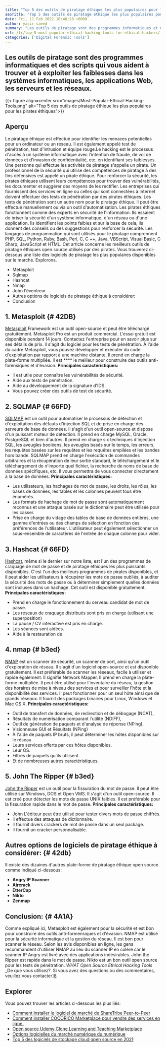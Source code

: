 ```yaml
---
title: "Top 5 des outils de piratage éthique les plus populaires pour les pirates éthiques" 
seoTitle: "Top 5 des outils de piratage éthique les plus populaires pour les pirates éthiques" 
date: Fri, 11 Feb 2022 10:46:28 +0000
author: yasir saeed
summary: "Les outils de piratage sont des programmes informatiques et des scripts qui vous aident à trouver et à exploiter les faiblesses dans les systèmes informatiques, les applications Web, les serveurs et les réseaux." 
url: /fr/top-5-most-popular-ethical-hacking-tools-for-ethical-hackers/
categories: ['Digital Forensic Tools']
---
```


## Les outils de piratage sont des programmes informatiques et des scripts qui vous aident à trouver et à exploiter les faiblesses dans les systèmes informatiques, les applications Web, les serveurs et les réseaux.

{{< figure align=center src="images/Most-Popular-Ethical-Hacking-Tools.png" alt="Top 5 des outils de piratage éthique les plus populaires pour les pirates éthiques">}}


## Aperçu
Le piratage éthique est effectué pour identifier les menaces potentielles pour un ordinateur ou un réseau. Il est également appelé test de pénétration, test d'intrusion et équipe rouge.Le hacking est le processus d'accès à un système informatique avec l'intention de fraude, de vol de données et d'invasion de confidentialité, etc. en identifiant ses faiblesses. Une personne qui effectue les activités de piratage s'appelle un pirate.
Un professionnel de la sécurité qui utilise des compétences de piratage à des fins défensives est appelé un pirate éthique. Pour renforcer la sécurité, les pirates éthiques utilisent leurs compétences pour trouver des vulnérabilités, les documenter et suggérer des moyens de les rectifier. Les entreprises qui fournissent des services en ligne ou celles qui sont connectées à Internet doivent effectuer des tests de pénétration par des pirates éthiques. Les tests de pénétration sont un autre nom pour le piratage éthique. Il peut être effectué manuellement ou via un outil d'automatisation.
Les pirates éthiques fonctionnent comme des experts en sécurité de l'information. Ils essaient de briser la sécurité d'un système informatique, d'un réseau ou d'une application. Ils identifient les points faibles et sur la base de cela, ils donnent des conseils ou des suggestions pour renforcer la sécurité. Les langages de programmation qui sont utilisés pour le piratage comprennent PHP, SQL, Python, Ruby, Bash, Perl, C, C ++, Java, VBScript, Visual Basic, C Sharp, JavaScript et HTML. Cet article concerne les meilleurs outils de piratage éthiques open source utilisés par des pirates.
Vous trouverez ci-dessous une liste des logiciels de piratage les plus populaires disponibles sur le marché. Explorons.
  * Metasploit
  * Sqlmap
  * Hashcat
  * Nmap
  * John l'éventreur
  * Autres options de logiciels de piratage éthique à considérer:
  * Conclusion

## 1. Metasploit   {# 42DB}
[Metasploit][1] Framework est un outil open-source et peut être téléchargé gratuitement. Metasploit Pro est un produit commercial. L'essai gratuit est disponible pendant 14 jours. Contactez l'entreprise pour en savoir plus sur ses détails de prix.
Il s'agit du logiciel pour les tests de pénétration. À l'aide du cadre Metasploit, vous pouvez développer et exécuter du code d'exploitation par rapport à une machine distante. Il prend en charge la plate-forme multipliée. Il est **** le meilleur pour construire des outils anti-forensiques et d'évasion.
**Principales caractéristiques:**
  * Il est utile pour connaître les vulnérabilités de sécurité.
  * Aide aux tests de pénétration.
  * Aide au développement de la signature d'IDS.
  * Vous pouvez créer des outils de test de sécurité.

## 2. SQLMAP   {# 66FD}
[SQLMAP][2] est un outil pour automatiser le processus de détection et d'exploitation des défauts d'injection SQL et de prise en charge des serveurs de base de données. Il s'agit d'un outil open-source et dispose d'un puissant moteur de détection. Il prend en charge MySQL, Oracle, PostgreSQL et bien d'autres. Il prend en charge six techniques d'injection SQL, les aveugles booléens, les aveugles basés sur le temps, les erreurs, les requêtes basées sur les requêtes et les requêtes empilées et les bandes hors bande.
SQLMAP prend en charge l'exécution de commandes arbitraires et la récupération de leur sortie standard, le téléchargement et le téléchargement de n'importe quel fichier, la recherche de noms de base de données spécifiques, etc. Il vous permettra de vous connecter directement à la base de données.
**Principales caractéristiques:**
  * Les utilisateurs, les hachages de mot de passe, les droits, les rôles, les bases de données, les tables et les colonnes peuvent tous être énumérés.
  * Les formats de hachage de mot de passe sont automatiquement reconnus et une attaque basée sur le dictionnaire peut être utilisée pour les casser.
  * Prise en charge du vidage des tables de base de données entières, une gamme d'entrées ou des champs de sélection en fonction des préférences de l'utilisateur. L'utilisateur peut également sélectionner un sous-ensemble de caractères de l'entrée de chaque colonne pour vider.

## 3. Hashcat   {# 66FD}
[Hashcat][3], même si le dernier sur notre liste, est l'un des programmes de craquage de mot de passe et de piratage éthiques les plus puissants disponibles. C'est l'un des meilleurs programmes de pirates disponibles, et il peut aider les utilisateurs à récupérer les mots de passe oubliés, à auditer la sécurité des mots de passe ou à déterminer simplement quelles données sont incluses dans un hachage. Cet outil est disponible gratuitement.
**Principales caractéristiques:**
  * Prend en charge le fonctionnement du cerveau candidat de mot de passe.
  * Les réseaux de craquage distribués sont pris en charge (utilisant une superposition)
  * La pause / CV interactive est pris en charge.
  * Les séances sont aidées.
  * Aide à la restauration de

## 4. nmap   {# b3ed}
[NMAP][4] est un scanner de sécurité, un scanner de port, ainsi qu'un outil d'exploration de réseau. Il s'agit d'un logiciel open-source et est disponible gratuitement. Il est préférable de scanner les réseaux, facile à utiliser et rapide également. Il signifie Network Mapper.
Il prend en charge la plate-forme multipliée. Il peut être utilisé pour l'inventaire du réseau, la gestion des horaires de mise à niveau des services et pour surveiller l'hôte et la disponibilité des services. Il peut fonctionner pour un seul hôte ainsi que de grands réseaux. Il fournit des packages binaires pour Linux, Windows et Mac OS X.
**Principales caractéristiques:**
  * Outil de transfert de données, de redirection et de débogage (NCAT),
  * Résultats de numérisation comparant l'utilité (NDIFF),
  * Outil de génération de paquets et d'analyse de réponse (NPing),
  * Visionneuse GUI et Résultats (NPing)
  * À l'aide de paquets IP bruts, il peut déterminer les hôtes disponibles sur le réseau.
  * Leurs services offerts par ces hôtes disponibles.
  * Leur OS.
  * Filtres de paquets qu'ils utilisent.
  * Et de nombreuses autres caractéristiques.

## 5. John The Ripper   {# b3ed}
[John the Ripper][5] est un outil pour la fissuration du mot de passe. Il peut être utilisé sur Windows, DOS et Open VMS. Il s'agit d'un outil open-source. Il est créé pour détecter les mots de passe UNIX faibles. Il est préférable pour la fissuration rapide dans le mot de passe.
**Principales caractéristiques:**
  * John L'éditeur peut être utilisé pour tester divers mots de passe chiffrés.
  * Il effectue des attaques de dictionnaire.
  * Il fournit divers crackers de mot de passe dans un seul package.
  * Il fournit un cracker personnalisable.

## Autres options de logiciels de piratage éthique à considérer:   {# 42db}
Il existe des dizaines d'autres plate-forme de piratage éthique open source comme indiqué ci-dessous:
  * **Angry IP Scanner** 
  * **Aircrack** 
  * **EtterCap** 
  * **Nikto** 
  * **Zenmap** 

## Conclusion:   {# 4A1A}
Comme expliqué ici, Metasploit est également pour la sécurité et est bon pour construire des outils anti-formensiques et d'évasion. NMAP est utilisé pour la sécurité informatique et la gestion du réseau. Il est bon pour scanner le réseau. Selon les avis disponibles en ligne, les gens recommandent d'utiliser NMAP au lieu du scanner IP en colère car le scanner IP Angry est livré avec des applications indésirables. John the Ripper est rapide dans le mot de passe. Nikto est un bon outil open source pour les tests de pénétration.
_WHAT _Open Source Ethical Hacking Tools__ _De que vous utilisez?. Si vous avez des questions ou des commentaires, veuillez vous contacter][6].

## Explorer
Vous pouvez trouver les articles ci-dessous les plus liés:
  * [Comment installer le logiciel de marché de ShareTribe Peer-to-Peer][7]
  * [Comment installer COCORICO Marketplace pour vendre des services en ligne.][8]
  * [Open source Udemy Clone Learning and Teaching Marketplace][9]
  * [Options logicielles du marché numérique du numérique][10]
  * [Top 5 des logiciels de stockage cloud open source en 2021][11]

  
[1]: https://www.metasploit.com/
[2]: https://sqlmap.org/
[3]: https://hashcat.net/hashcat/
[4]: https://nmap.org/
[5]: https://www.openwall.com/john/
[6]: mailto:yasir.saeed@aspose.com
[7]: https://products.containerize.com/marketplace/sharetribe/
[8]: https://products.containerize.com/marketplace/cocorico/
[9]: https://products.containerize.com/marketplace/edurge/
[10]: https://products.containerize.com/marketplace/
[11]: https://blog.containerize.com/backup-and-sync-software/top-5-open-source-cloud-storage-software-in-2021/
